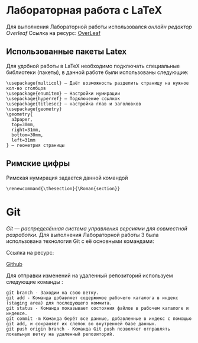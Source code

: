 # Лабораторная работа с LaTeX 

Для выполнения Лабораторной работы использовался *онлайн редактор Overleaf*
Ссылка на ресурс:
[OverLeaf](https://www.overleaf.com)

## Использованные пакеты Latex

Для удобной работы в LaTeX необходимо подключать специальные библиотеки (пакеты), в данной работе были использованы следующие:

```
\usepackage{multicol} — Даёт возможность разделить страницу на нужное кол-во столбцов
\usepackage{enumitem} — Настройки нумирации
\usepackage{hyperref} — Подключение ссылкок 
\usepackage{titlesec} — настройка глав и заголовков
\usepackage{geometry}
\geometry{
  a3paper,
  top=30mm, 
  right=31mm, 
  bottom=30mm, 
  left=31mm
} — геометрия страницы
```

## Римские цифры
Римская нумирация задается данной командой

```\renewcommand{\thesection}{\Roman{section}}```

# Git
*Git — распределённая система управления версиями для совместной разработки.*
Для выполнения Лабораторной работы 3 была использована технология Git с её основными командами:

Ссылка на ресурс:

[Github](https://github.com/)

Для отправки изменений на удаленный репозиторий используем следующие команды :
```
git branch - Заходим на свою ветку.
git add - Команда добавляет содержимое рабочего каталога в индекс (staging area) для последующего коммита.
git status - Команда показывает состояния файлов в рабочем каталоге и индексе.
git commit -m Команда берёт все данные, добавленные в индекс с помощью git add, и сохраняет их слепок во внутренней базе данных.
git push origin branch - Команда Git push позволяет отправлять локальную ветку на удаленный репозиторий.

```